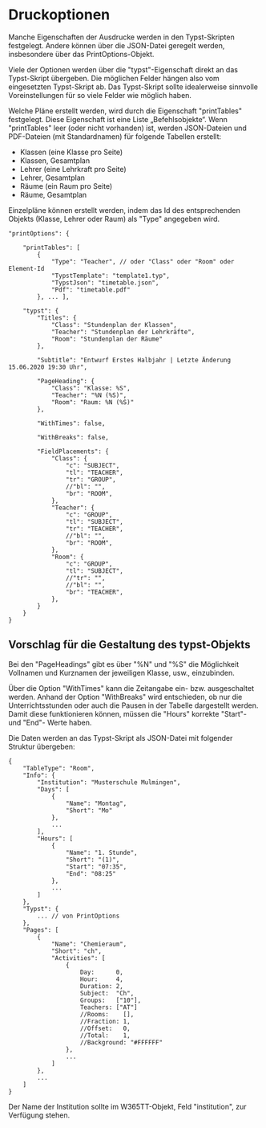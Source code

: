 # Druckoptionen

Manche Eigenschaften der Ausdrucke werden in den Typst-Skripten festgelegt. Andere können über die JSON-Datei geregelt werden, insbesondere über das PrintOptions-Objekt.

Viele der Optionen werden über die "typst"-Eigenschaft direkt an das Typst-Skript übergeben. Die möglichen Felder hängen also vom eingesetzten Typst-Skript ab. Das Typst-Skript sollte idealerweise sinnvolle Voreinstellungen für so viele Felder wie möglich haben.

Welche Pläne erstellt werden, wird durch die Eigenschaft "printTables" festgelegt. Diese Eigenschaft ist eine Liste „Befehlsobjekte“. Wenn "printTables" leer (oder nicht vorhanden) ist, werden JSON-Dateien und PDF-Dateien (mit Standardnamen) für folgende Tabellen erstellt:

 - Klassen (eine Klasse pro Seite)
 - Klassen, Gesamtplan
 - Lehrer (eine Lehrkraft pro Seite)
 - Lehrer, Gesamtplan
 - Räume (ein Raum pro Seite)
 - Räume, Gesamtplan

Einzelpläne können erstellt werden, indem das Id des entsprechenden Objekts (Klasse, Lehrer oder Raum) als "Type" angegeben wird.

```
"printOptions": {

    "printTables": [
        {
            "Type": "Teacher", // oder "Class" oder "Room" oder Element-Id
            "TypstTemplate": "template1.typ",
            "TypstJson": "timetable.json",
            "Pdf": "timetable.pdf"
        }, ... ],

    "typst": {
        "Titles": {
            "Class": "Stundenplan der Klassen",
            "Teacher": "Stundenplan der Lehrkräfte",
            "Room": "Stundenplan der Räume"
        },

        "Subtitle": "Entwurf Erstes Halbjahr | Letzte Änderung 15.06.2020 19:30 Uhr",
        
        "PageHeading": {
            "Class": "Klasse: %S",
            "Teacher": "%N (%S)",
            "Room": "Raum: %N (%S)"
        },
        
        "WithTimes": false,
        
        "WithBreaks": false,
        
        "FieldPlacements": {
            "Class": {
                "c": "SUBJECT",
                "tl": "TEACHER",
                "tr": "GROUP",
                //"bl": "",
                "br": "ROOM",
            },
            "Teacher": {
                "c": "GROUP",
                "tl": "SUBJECT",
                "tr": "TEACHER",
                //"bl": "",
                "br": "ROOM",
            },
            "Room": {
                "c": "GROUP",
                "tl": "SUBJECT",
                //"tr": "",
                //"bl": "",
                "br": "TEACHER",
            },
        }
    }
}
```

## Vorschlag für die Gestaltung des typst-Objekts

Bei den "PageHeadings" gibt es über "%N" und "%S" die Möglichkeit Vollnamen und Kurznamen der jeweiligen Klasse, usw., einzubinden.

Über die Option "WithTimes" kann die Zeitangabe ein- bzw. ausgeschaltet werden. Anhand der Option "WithBreaks" wird entschieden, ob nur die Unterrichtsstunden oder auch die Pausen in der Tabelle dargestellt werden. Damit diese funktionieren können, müssen die "Hours" korrekte "Start"- und "End"- Werte haben.

Die Daten werden an das Typst-Skript als JSON-Datei mit folgender Struktur übergeben:

```
{
    "TableType": "Room",
    "Info": {
        "Institution": "Musterschule Mulmingen",
        "Days": [
            {
                "Name": "Montag",
                "Short": "Mo"
            },
            ...
        ],
        "Hours": [
            {
                "Name": "1. Stunde",
                "Short": "(1)",
                "Start": "07:35",
                "End": "08:25"
            },
            ...
        ]
    },
    "Typst": {
        ... // von PrintOptions
    },
    "Pages": [
        {
            "Name": "Chemieraum",
            "Short": "ch",
            "Activities": [
                {
                    Day:      0,
                    Hour:     4,
                    Duration: 2,
                    Subject:  "Ch",
                    Groups:   ["10"],
                    Teachers: ["AT"]
                    //Rooms:    [],
                    //Fraction: 1,
                    //Offset:   0,
                    //Total:    1,
                    //Background: "#FFFFFF"
                },
                ...
            ]
        },
        ...
    ]
}
```

Der Name der Institution sollte im W365TT-Objekt, Feld "institution", zur Verfügung stehen.
